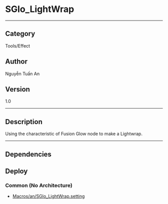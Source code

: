 # SGlo_LightWrap
___

## Category
Tools/Effect

## Author
Nguyễn Tuấn An

## Version
1.0

___

## Description
<p>Using the characteristic of Fusion Glow node to make a Lightwrap.</p>

___

## Dependencies

## Deploy

### Common (No Architecture)

<ul>
<li><a href="https://gitlab.com/WeSuckLess/Reactor/-/blob/master/Atoms/com.an.SGlo_LightWrap/Macros/an/SGlo_LightWrap.setting?ref_type=heads">Macros/an/SGlo_LightWrap.setting</a></li>
</ul>
